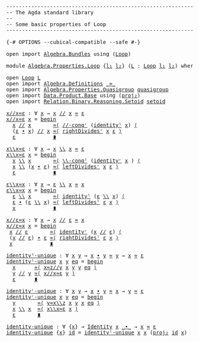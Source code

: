 <pre class="Agda"><a id="1" class="Comment">------------------------------------------------------------------------</a>
<a id="74" class="Comment">-- The Agda standard library</a>
<a id="103" class="Comment">--</a>
<a id="106" class="Comment">-- Some basic properties of Loop</a>
<a id="139" class="Comment">------------------------------------------------------------------------</a>

<a id="213" class="Symbol">{-#</a> <a id="217" class="Keyword">OPTIONS</a> <a id="225" class="Pragma">--cubical-compatible</a> <a id="246" class="Pragma">--safe</a> <a id="253" class="Symbol">#-}</a>

<a id="258" class="Keyword">open</a> <a id="263" class="Keyword">import</a> <a id="270" href="Algebra.Bundles.html" class="Module">Algebra.Bundles</a> <a id="286" class="Keyword">using</a> <a id="292" class="Symbol">(</a><a id="293" href="Algebra.Bundles.html#32073" class="Record">Loop</a><a id="297" class="Symbol">)</a>

<a id="300" class="Keyword">module</a> <a id="307" href="Algebra.Properties.Loop.html" class="Module">Algebra.Properties.Loop</a> <a id="331" class="Symbol">{</a><a id="332" href="Algebra.Properties.Loop.html#332" class="Bound">l₁</a> <a id="335" href="Algebra.Properties.Loop.html#335" class="Bound">l₂</a><a id="337" class="Symbol">}</a> <a id="339" class="Symbol">(</a><a id="340" href="Algebra.Properties.Loop.html#340" class="Bound">L</a> <a id="342" class="Symbol">:</a> <a id="344" href="Algebra.Bundles.html#32073" class="Record">Loop</a> <a id="349" href="Algebra.Properties.Loop.html#332" class="Bound">l₁</a> <a id="352" href="Algebra.Properties.Loop.html#335" class="Bound">l₂</a><a id="354" class="Symbol">)</a> <a id="356" class="Keyword">where</a>

<a id="363" class="Keyword">open</a> <a id="368" href="Algebra.Bundles.html#32073" class="Module">Loop</a> <a id="373" href="Algebra.Properties.Loop.html#340" class="Bound">L</a>
<a id="375" class="Keyword">open</a> <a id="380" class="Keyword">import</a> <a id="387" href="Algebra.Definitions.html" class="Module">Algebra.Definitions</a> <a id="407" href="Algebra.Bundles.html#32203" class="Field Operator">_≈_</a>
<a id="411" class="Keyword">open</a> <a id="416" class="Keyword">import</a> <a id="423" href="Algebra.Properties.Quasigroup.html" class="Module">Algebra.Properties.Quasigroup</a> <a id="453" href="Algebra.Bundles.html#32531" class="Function">quasigroup</a>
<a id="464" class="Keyword">open</a> <a id="469" class="Keyword">import</a> <a id="476" href="Data.Product.Base.html" class="Module">Data.Product.Base</a> <a id="494" class="Keyword">using</a> <a id="500" class="Symbol">(</a><a id="501" href="Data.Product.Base.html#650" class="Field">proj₂</a><a id="506" class="Symbol">)</a>
<a id="508" class="Keyword">open</a> <a id="513" class="Keyword">import</a> <a id="520" href="Relation.Binary.Reasoning.Setoid.html" class="Module">Relation.Binary.Reasoning.Setoid</a> <a id="553" href="Algebra.Structures.html#1873" class="Function">setoid</a>

<a id="x//x≈ε"></a><a id="561" href="Algebra.Properties.Loop.html#561" class="Function">x//x≈ε</a> <a id="568" class="Symbol">:</a> <a id="570" class="Symbol">∀</a> <a id="572" href="Algebra.Properties.Loop.html#572" class="Bound">x</a> <a id="574" class="Symbol">→</a> <a id="576" href="Algebra.Properties.Loop.html#572" class="Bound">x</a> <a id="578" href="Algebra.Bundles.html#32283" class="Field Operator">//</a> <a id="581" href="Algebra.Properties.Loop.html#572" class="Bound">x</a> <a id="583" href="Algebra.Bundles.html#32203" class="Field Operator">≈</a> <a id="585" href="Algebra.Bundles.html#32309" class="Field">ε</a>
<a id="587" href="Algebra.Properties.Loop.html#561" class="Function">x//x≈ε</a> <a id="594" href="Algebra.Properties.Loop.html#594" class="Bound">x</a> <a id="596" class="Symbol">=</a> <a id="598" href="Relation.Binary.Reasoning.Syntax.html#1572" class="Function Operator">begin</a>
  <a id="606" href="Algebra.Properties.Loop.html#594" class="Bound">x</a> <a id="608" href="Algebra.Bundles.html#32283" class="Field Operator">//</a> <a id="611" href="Algebra.Properties.Loop.html#594" class="Bound">x</a>       <a id="619" href="Relation.Binary.Reasoning.Syntax.html#7136" class="Function">≈⟨</a> <a id="622" href="Algebra.Structures.html#26633" class="Function">//-congʳ</a> <a id="631" class="Symbol">(</a><a id="632" href="Algebra.Structures.html#27174" class="Function">identityˡ</a> <a id="642" href="Algebra.Properties.Loop.html#594" class="Bound">x</a><a id="643" class="Symbol">)</a> <a id="645" href="Relation.Binary.Reasoning.Syntax.html#7136" class="Function">⟨</a>
  <a id="649" class="Symbol">(</a><a id="650" href="Algebra.Bundles.html#32309" class="Field">ε</a> <a id="652" href="Algebra.Bundles.html#32231" class="Field Operator">∙</a> <a id="654" href="Algebra.Properties.Loop.html#594" class="Bound">x</a><a id="655" class="Symbol">)</a> <a id="657" href="Algebra.Bundles.html#32283" class="Field Operator">//</a> <a id="660" href="Algebra.Properties.Loop.html#594" class="Bound">x</a> <a id="662" href="Relation.Binary.Reasoning.Syntax.html#7111" class="Function">≈⟨</a> <a id="665" href="Algebra.Structures.html#26916" class="Function">rightDividesʳ</a> <a id="679" href="Algebra.Properties.Loop.html#594" class="Bound">x</a> <a id="681" href="Algebra.Bundles.html#32309" class="Field">ε</a> <a id="683" href="Relation.Binary.Reasoning.Syntax.html#7111" class="Function">⟩</a>
  <a id="687" href="Algebra.Bundles.html#32309" class="Field">ε</a>            <a id="700" href="Relation.Binary.Reasoning.Syntax.html#12345" class="Function Operator">∎</a>

<a id="x\\x≈ε"></a><a id="703" href="Algebra.Properties.Loop.html#703" class="Function">x\\x≈ε</a> <a id="710" class="Symbol">:</a> <a id="712" class="Symbol">∀</a> <a id="714" href="Algebra.Properties.Loop.html#714" class="Bound">x</a> <a id="716" class="Symbol">→</a> <a id="718" href="Algebra.Properties.Loop.html#714" class="Bound">x</a> <a id="720" href="Algebra.Bundles.html#32257" class="Field Operator">\\</a> <a id="723" href="Algebra.Properties.Loop.html#714" class="Bound">x</a> <a id="725" href="Algebra.Bundles.html#32203" class="Field Operator">≈</a> <a id="727" href="Algebra.Bundles.html#32309" class="Field">ε</a>
<a id="729" href="Algebra.Properties.Loop.html#703" class="Function">x\\x≈ε</a> <a id="736" href="Algebra.Properties.Loop.html#736" class="Bound">x</a> <a id="738" class="Symbol">=</a> <a id="740" href="Relation.Binary.Reasoning.Syntax.html#1572" class="Function Operator">begin</a>
  <a id="748" href="Algebra.Properties.Loop.html#736" class="Bound">x</a> <a id="750" href="Algebra.Bundles.html#32257" class="Field Operator">\\</a> <a id="753" href="Algebra.Properties.Loop.html#736" class="Bound">x</a>       <a id="761" href="Relation.Binary.Reasoning.Syntax.html#7136" class="Function">≈⟨</a> <a id="764" href="Algebra.Structures.html#26437" class="Function">\\-congˡ</a> <a id="773" class="Symbol">(</a><a id="774" href="Algebra.Structures.html#27235" class="Function">identityʳ</a> <a id="784" href="Algebra.Properties.Loop.html#736" class="Bound">x</a> <a id="786" class="Symbol">)</a> <a id="788" href="Relation.Binary.Reasoning.Syntax.html#7136" class="Function">⟨</a>
  <a id="792" href="Algebra.Properties.Loop.html#736" class="Bound">x</a> <a id="794" href="Algebra.Bundles.html#32257" class="Field Operator">\\</a> <a id="797" class="Symbol">(</a><a id="798" href="Algebra.Properties.Loop.html#736" class="Bound">x</a> <a id="800" href="Algebra.Bundles.html#32231" class="Field Operator">∙</a> <a id="802" href="Algebra.Bundles.html#32309" class="Field">ε</a><a id="803" class="Symbol">)</a> <a id="805" href="Relation.Binary.Reasoning.Syntax.html#7111" class="Function">≈⟨</a> <a id="808" href="Algebra.Structures.html#26770" class="Function">leftDividesʳ</a> <a id="821" href="Algebra.Properties.Loop.html#736" class="Bound">x</a> <a id="823" href="Algebra.Bundles.html#32309" class="Field">ε</a> <a id="825" href="Relation.Binary.Reasoning.Syntax.html#7111" class="Function">⟩</a>
  <a id="829" href="Algebra.Bundles.html#32309" class="Field">ε</a>            <a id="842" href="Relation.Binary.Reasoning.Syntax.html#12345" class="Function Operator">∎</a>

<a id="ε\\x≈x"></a><a id="845" href="Algebra.Properties.Loop.html#845" class="Function">ε\\x≈x</a> <a id="852" class="Symbol">:</a> <a id="854" class="Symbol">∀</a> <a id="856" href="Algebra.Properties.Loop.html#856" class="Bound">x</a> <a id="858" class="Symbol">→</a> <a id="860" href="Algebra.Bundles.html#32309" class="Field">ε</a> <a id="862" href="Algebra.Bundles.html#32257" class="Field Operator">\\</a> <a id="865" href="Algebra.Properties.Loop.html#856" class="Bound">x</a> <a id="867" href="Algebra.Bundles.html#32203" class="Field Operator">≈</a> <a id="869" href="Algebra.Properties.Loop.html#856" class="Bound">x</a>
<a id="871" href="Algebra.Properties.Loop.html#845" class="Function">ε\\x≈x</a> <a id="878" href="Algebra.Properties.Loop.html#878" class="Bound">x</a> <a id="880" class="Symbol">=</a> <a id="882" href="Relation.Binary.Reasoning.Syntax.html#1572" class="Function Operator">begin</a>
  <a id="890" href="Algebra.Bundles.html#32309" class="Field">ε</a> <a id="892" href="Algebra.Bundles.html#32257" class="Field Operator">\\</a> <a id="895" href="Algebra.Properties.Loop.html#878" class="Bound">x</a>       <a id="903" href="Relation.Binary.Reasoning.Syntax.html#7136" class="Function">≈⟨</a> <a id="906" href="Algebra.Structures.html#27174" class="Function">identityˡ</a> <a id="916" class="Symbol">(</a><a id="917" href="Algebra.Bundles.html#32309" class="Field">ε</a> <a id="919" href="Algebra.Bundles.html#32257" class="Field Operator">\\</a> <a id="922" href="Algebra.Properties.Loop.html#878" class="Bound">x</a><a id="923" class="Symbol">)</a> <a id="925" href="Relation.Binary.Reasoning.Syntax.html#7136" class="Function">⟨</a>
  <a id="929" href="Algebra.Bundles.html#32309" class="Field">ε</a> <a id="931" href="Algebra.Bundles.html#32231" class="Field Operator">∙</a> <a id="933" class="Symbol">(</a><a id="934" href="Algebra.Bundles.html#32309" class="Field">ε</a> <a id="936" href="Algebra.Bundles.html#32257" class="Field Operator">\\</a> <a id="939" href="Algebra.Properties.Loop.html#878" class="Bound">x</a><a id="940" class="Symbol">)</a> <a id="942" href="Relation.Binary.Reasoning.Syntax.html#7111" class="Function">≈⟨</a> <a id="945" href="Algebra.Structures.html#26699" class="Function">leftDividesˡ</a> <a id="958" href="Algebra.Bundles.html#32309" class="Field">ε</a> <a id="960" href="Algebra.Properties.Loop.html#878" class="Bound">x</a> <a id="962" href="Relation.Binary.Reasoning.Syntax.html#7111" class="Function">⟩</a>
  <a id="966" href="Algebra.Properties.Loop.html#878" class="Bound">x</a>            <a id="979" href="Relation.Binary.Reasoning.Syntax.html#12345" class="Function Operator">∎</a>

<a id="x//ε≈x"></a><a id="982" href="Algebra.Properties.Loop.html#982" class="Function">x//ε≈x</a> <a id="989" class="Symbol">:</a> <a id="991" class="Symbol">∀</a> <a id="993" href="Algebra.Properties.Loop.html#993" class="Bound">x</a> <a id="995" class="Symbol">→</a> <a id="997" href="Algebra.Properties.Loop.html#993" class="Bound">x</a> <a id="999" href="Algebra.Bundles.html#32283" class="Field Operator">//</a> <a id="1002" href="Algebra.Bundles.html#32309" class="Field">ε</a> <a id="1004" href="Algebra.Bundles.html#32203" class="Field Operator">≈</a> <a id="1006" href="Algebra.Properties.Loop.html#993" class="Bound">x</a>
<a id="1008" href="Algebra.Properties.Loop.html#982" class="Function">x//ε≈x</a> <a id="1015" href="Algebra.Properties.Loop.html#1015" class="Bound">x</a> <a id="1017" class="Symbol">=</a> <a id="1019" href="Relation.Binary.Reasoning.Syntax.html#1572" class="Function Operator">begin</a>
 <a id="1026" href="Algebra.Properties.Loop.html#1015" class="Bound">x</a> <a id="1028" href="Algebra.Bundles.html#32283" class="Field Operator">//</a> <a id="1031" href="Algebra.Bundles.html#32309" class="Field">ε</a>       <a id="1039" href="Relation.Binary.Reasoning.Syntax.html#7136" class="Function">≈⟨</a> <a id="1042" href="Algebra.Structures.html#27235" class="Function">identityʳ</a> <a id="1052" class="Symbol">(</a><a id="1053" href="Algebra.Properties.Loop.html#1015" class="Bound">x</a> <a id="1055" href="Algebra.Bundles.html#32283" class="Field Operator">//</a> <a id="1058" href="Algebra.Bundles.html#32309" class="Field">ε</a><a id="1059" class="Symbol">)</a> <a id="1061" href="Relation.Binary.Reasoning.Syntax.html#7136" class="Function">⟨</a>
 <a id="1064" class="Symbol">(</a><a id="1065" href="Algebra.Properties.Loop.html#1015" class="Bound">x</a> <a id="1067" href="Algebra.Bundles.html#32283" class="Field Operator">//</a> <a id="1070" href="Algebra.Bundles.html#32309" class="Field">ε</a><a id="1071" class="Symbol">)</a> <a id="1073" href="Algebra.Bundles.html#32231" class="Field Operator">∙</a> <a id="1075" href="Algebra.Bundles.html#32309" class="Field">ε</a> <a id="1077" href="Relation.Binary.Reasoning.Syntax.html#7111" class="Function">≈⟨</a> <a id="1080" href="Algebra.Structures.html#26841" class="Function">rightDividesˡ</a> <a id="1094" href="Algebra.Bundles.html#32309" class="Field">ε</a> <a id="1096" href="Algebra.Properties.Loop.html#1015" class="Bound">x</a> <a id="1098" href="Relation.Binary.Reasoning.Syntax.html#7111" class="Function">⟩</a>
 <a id="1101" href="Algebra.Properties.Loop.html#1015" class="Bound">x</a>            <a id="1114" href="Relation.Binary.Reasoning.Syntax.html#12345" class="Function Operator">∎</a>

<a id="identityˡ-unique"></a><a id="1117" href="Algebra.Properties.Loop.html#1117" class="Function">identityˡ-unique</a> <a id="1134" class="Symbol">:</a> <a id="1136" class="Symbol">∀</a> <a id="1138" href="Algebra.Properties.Loop.html#1138" class="Bound">x</a> <a id="1140" href="Algebra.Properties.Loop.html#1140" class="Bound">y</a> <a id="1142" class="Symbol">→</a> <a id="1144" href="Algebra.Properties.Loop.html#1138" class="Bound">x</a> <a id="1146" href="Algebra.Bundles.html#32231" class="Field Operator">∙</a> <a id="1148" href="Algebra.Properties.Loop.html#1140" class="Bound">y</a> <a id="1150" href="Algebra.Bundles.html#32203" class="Field Operator">≈</a> <a id="1152" href="Algebra.Properties.Loop.html#1140" class="Bound">y</a> <a id="1154" class="Symbol">→</a> <a id="1156" href="Algebra.Properties.Loop.html#1138" class="Bound">x</a> <a id="1158" href="Algebra.Bundles.html#32203" class="Field Operator">≈</a> <a id="1160" href="Algebra.Bundles.html#32309" class="Field">ε</a>
<a id="1162" href="Algebra.Properties.Loop.html#1117" class="Function">identityˡ-unique</a> <a id="1179" href="Algebra.Properties.Loop.html#1179" class="Bound">x</a> <a id="1181" href="Algebra.Properties.Loop.html#1181" class="Bound">y</a> <a id="1183" href="Algebra.Properties.Loop.html#1183" class="Bound">eq</a> <a id="1186" class="Symbol">=</a> <a id="1188" href="Relation.Binary.Reasoning.Syntax.html#1572" class="Function Operator">begin</a>
  <a id="1196" href="Algebra.Properties.Loop.html#1179" class="Bound">x</a>      <a id="1203" href="Relation.Binary.Reasoning.Syntax.html#7111" class="Function">≈⟨</a> <a id="1206" href="Algebra.Properties.Quasigroup.html#1114" class="Function">x≈z//y</a> <a id="1213" href="Algebra.Properties.Loop.html#1179" class="Bound">x</a> <a id="1215" href="Algebra.Properties.Loop.html#1181" class="Bound">y</a> <a id="1217" href="Algebra.Properties.Loop.html#1181" class="Bound">y</a> <a id="1219" href="Algebra.Properties.Loop.html#1183" class="Bound">eq</a> <a id="1222" href="Relation.Binary.Reasoning.Syntax.html#7111" class="Function">⟩</a>
  <a id="1226" href="Algebra.Properties.Loop.html#1181" class="Bound">y</a> <a id="1228" href="Algebra.Bundles.html#32283" class="Field Operator">//</a> <a id="1231" href="Algebra.Properties.Loop.html#1181" class="Bound">y</a> <a id="1233" href="Relation.Binary.Reasoning.Syntax.html#7111" class="Function">≈⟨</a> <a id="1236" href="Algebra.Properties.Loop.html#561" class="Function">x//x≈ε</a> <a id="1243" href="Algebra.Properties.Loop.html#1181" class="Bound">y</a> <a id="1245" href="Relation.Binary.Reasoning.Syntax.html#7111" class="Function">⟩</a>
  <a id="1249" href="Algebra.Bundles.html#32309" class="Field">ε</a>      <a id="1256" href="Relation.Binary.Reasoning.Syntax.html#12345" class="Function Operator">∎</a>

<a id="identityʳ-unique"></a><a id="1259" href="Algebra.Properties.Loop.html#1259" class="Function">identityʳ-unique</a> <a id="1276" class="Symbol">:</a> <a id="1278" class="Symbol">∀</a> <a id="1280" href="Algebra.Properties.Loop.html#1280" class="Bound">x</a> <a id="1282" href="Algebra.Properties.Loop.html#1282" class="Bound">y</a> <a id="1284" class="Symbol">→</a> <a id="1286" href="Algebra.Properties.Loop.html#1280" class="Bound">x</a> <a id="1288" href="Algebra.Bundles.html#32231" class="Field Operator">∙</a> <a id="1290" href="Algebra.Properties.Loop.html#1282" class="Bound">y</a> <a id="1292" href="Algebra.Bundles.html#32203" class="Field Operator">≈</a> <a id="1294" href="Algebra.Properties.Loop.html#1280" class="Bound">x</a> <a id="1296" class="Symbol">→</a> <a id="1298" href="Algebra.Properties.Loop.html#1282" class="Bound">y</a> <a id="1300" href="Algebra.Bundles.html#32203" class="Field Operator">≈</a> <a id="1302" href="Algebra.Bundles.html#32309" class="Field">ε</a>
<a id="1304" href="Algebra.Properties.Loop.html#1259" class="Function">identityʳ-unique</a> <a id="1321" href="Algebra.Properties.Loop.html#1321" class="Bound">x</a> <a id="1323" href="Algebra.Properties.Loop.html#1323" class="Bound">y</a> <a id="1325" href="Algebra.Properties.Loop.html#1325" class="Bound">eq</a> <a id="1328" class="Symbol">=</a> <a id="1330" href="Relation.Binary.Reasoning.Syntax.html#1572" class="Function Operator">begin</a>
  <a id="1338" href="Algebra.Properties.Loop.html#1323" class="Bound">y</a>       <a id="1346" href="Relation.Binary.Reasoning.Syntax.html#7111" class="Function">≈⟨</a> <a id="1349" href="Algebra.Properties.Quasigroup.html#961" class="Function">y≈x\\z</a> <a id="1356" href="Algebra.Properties.Loop.html#1321" class="Bound">x</a> <a id="1358" href="Algebra.Properties.Loop.html#1323" class="Bound">y</a> <a id="1360" href="Algebra.Properties.Loop.html#1321" class="Bound">x</a> <a id="1362" href="Algebra.Properties.Loop.html#1325" class="Bound">eq</a> <a id="1365" href="Relation.Binary.Reasoning.Syntax.html#7111" class="Function">⟩</a>
  <a id="1369" href="Algebra.Properties.Loop.html#1321" class="Bound">x</a> <a id="1371" href="Algebra.Bundles.html#32257" class="Field Operator">\\</a> <a id="1374" href="Algebra.Properties.Loop.html#1321" class="Bound">x</a>  <a id="1377" href="Relation.Binary.Reasoning.Syntax.html#7111" class="Function">≈⟨</a> <a id="1380" href="Algebra.Properties.Loop.html#703" class="Function">x\\x≈ε</a> <a id="1387" href="Algebra.Properties.Loop.html#1321" class="Bound">x</a> <a id="1389" href="Relation.Binary.Reasoning.Syntax.html#7111" class="Function">⟩</a>
  <a id="1393" href="Algebra.Bundles.html#32309" class="Field">ε</a>       <a id="1401" href="Relation.Binary.Reasoning.Syntax.html#12345" class="Function Operator">∎</a>

<a id="identity-unique"></a><a id="1404" href="Algebra.Properties.Loop.html#1404" class="Function">identity-unique</a> <a id="1420" class="Symbol">:</a> <a id="1422" class="Symbol">∀</a> <a id="1424" class="Symbol">{</a><a id="1425" href="Algebra.Properties.Loop.html#1425" class="Bound">x</a><a id="1426" class="Symbol">}</a> <a id="1428" class="Symbol">→</a> <a id="1430" href="Algebra.Definitions.html#1856" class="Function">Identity</a> <a id="1439" href="Algebra.Properties.Loop.html#1425" class="Bound">x</a> <a id="1441" href="Algebra.Bundles.html#32231" class="Field Operator">_∙_</a> <a id="1445" class="Symbol">→</a> <a id="1447" href="Algebra.Properties.Loop.html#1425" class="Bound">x</a> <a id="1449" href="Algebra.Bundles.html#32203" class="Field Operator">≈</a> <a id="1451" href="Algebra.Bundles.html#32309" class="Field">ε</a>
<a id="1453" href="Algebra.Properties.Loop.html#1404" class="Function">identity-unique</a> <a id="1469" class="Symbol">{</a><a id="1470" href="Algebra.Properties.Loop.html#1470" class="Bound">x</a><a id="1471" class="Symbol">}</a> <a id="1473" href="Algebra.Properties.Loop.html#1473" class="Bound">id</a> <a id="1476" class="Symbol">=</a> <a id="1478" href="Algebra.Properties.Loop.html#1117" class="Function">identityˡ-unique</a> <a id="1495" href="Algebra.Properties.Loop.html#1470" class="Bound">x</a> <a id="1497" href="Algebra.Properties.Loop.html#1470" class="Bound">x</a> <a id="1499" class="Symbol">(</a><a id="1500" href="Data.Product.Base.html#650" class="Field">proj₂</a> <a id="1506" href="Algebra.Properties.Loop.html#1473" class="Bound">id</a> <a id="1509" href="Algebra.Properties.Loop.html#1470" class="Bound">x</a><a id="1510" class="Symbol">)</a>

</pre>